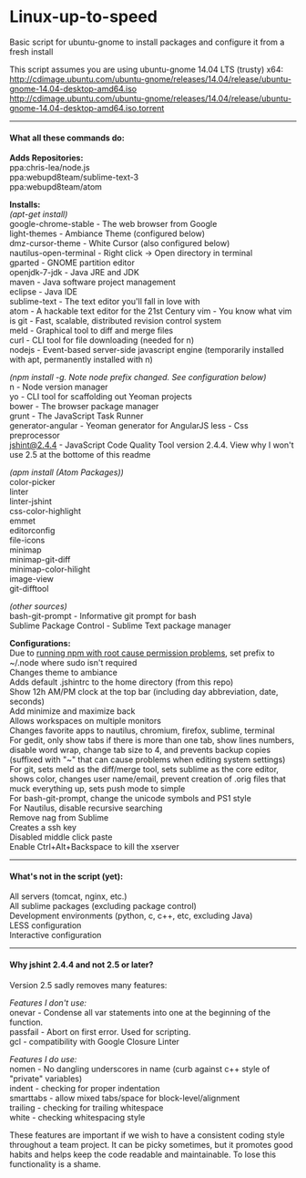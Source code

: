 Linux-up-to-speed
=================

Basic script for ubuntu-gnome to install packages and configure it from a fresh install

This script assumes you are using ubuntu-gnome 14.04 LTS (trusty) x64:  
http://cdimage.ubuntu.com/ubuntu-gnome/releases/14.04/release/ubuntu-gnome-14.04-desktop-amd64.iso  
http://cdimage.ubuntu.com/ubuntu-gnome/releases/14.04/release/ubuntu-gnome-14.04-desktop-amd64.iso.torrent

-------------------------------------------

#### What all these commands do:
**Adds Repositories:**  
ppa:chris-lea/node.js  
ppa:webupd8team/sublime-text-3  
ppa:webupd8team/atom

**Installs:**  
*(apt-get install)*  
google-chrome-stable - The web browser from Google  
light-themes - Ambiance Theme (configured below)  
dmz-cursor-theme - White Cursor (also configured below)  
nautilus-open-terminal - Right click -> Open directory in terminal  
gparted - GNOME partition editor  
openjdk-7-jdk - Java JRE and JDK  
maven - Java software project management  
eclipse - Java IDE  
sublime-text - The text editor you'll fall in love with  
atom - A hackable text editor for the 21st Century
vim - You know what vim is
git - Fast, scalable, distributed revision control system  
meld - Graphical tool to diff and merge files  
curl - CLI tool for file downloading (needed for n)  
nodejs - Event-based server-side javascript engine (temporarily installed with apt, permanently installed with n)

*(npm install -g. Note node prefix changed. See configuration below)*  
n - Node version manager  
yo - CLI tool for scaffolding out Yeoman projects  
bower - The browser package manager  
grunt - The JavaScript Task Runner  
generator-angular - Yeoman generator for AngularJS
less - Css preprocessor  
jshint@2.4.4 - JavaScript Code Quality Tool version 2.4.4. View why I won't use 2.5 at the bottome of this readme

*(apm install (Atom Packages))*  
color-picker  
linter  
linter-jshint  
css-color-highlight  
emmet  
editorconfig  
file-icons  
minimap  
minimap-git-diff  
minimap-color-hilight  
image-view  
git-difftool  

*(other sources)*  
bash-git-prompt - Informative git prompt for bash  
Sublime Package Control - Sublime Text package manager

**Configurations:**  
Due to [running npm with root cause permission problems](http://stackoverflow.com/questions/18212175/npm-yo-keeps-asking-for-sudo-permission), set prefix to ~/.node where sudo isn't required  
Changes theme to ambiance  
Adds default .jshintrc to the home directory (from this repo)  
Show 12h AM/PM clock at the top bar (including day abbreviation, date, seconds)  
Add minimize and maximize back  
Allows workspaces on multiple monitors  
Changes favorite apps to nautilus, chromium, firefox, sublime, terminal  
For gedit, only show tabs if there is more than one tab, show lines numbers, disable word wrap, change tab size to 4, and prevents backup copies (suffixed with "~" that can cause problems when editing system settings)  
For git, sets meld as the diff/merge tool, sets sublime as the core editor, shows color, changes user name/email, prevent creation of .orig files that muck everything up, sets push mode to simple  
For bash-git-prompt, change the unicode symbols and PS1 style  
For Nautilus, disable recursive searching  
Remove nag from Sublime  
Creates a ssh key  
Disabled middle click paste  
Enable Ctrl+Alt+Backspace to kill the xserver  

-------------------------------------------
#### What's not in the script (yet):
All servers (tomcat, nginx, etc.)  
All sublime packages (excluding package control)  
Development environments (python, c, c++, etc, excluding Java)  
LESS configuration  
Interactive configuration  

-------------------------------------------
#### Why jshint 2.4.4 and not 2.5 or later?
Version 2.5 sadly removes many features:  

*Features I don't use:*  
onevar - Condense all var statements into one at the beginning of the function.  
passfail - Abort on first error. Used for scripting.  
gcl - compatibility with Google Closure Linter  

*Features I do use:*  
nomen - No dangling underscores in name (curb against c++ style of "private" variables)  
indent - checking for proper indentation  
smarttabs - allow mixed tabs/space for block-level/alignment  
trailing - checking for trailing whitespace  
white - checking whitespacing style  

These features are important if we wish to have a consistent coding style throughout a team project. It can be picky sometimes, but it promotes good habits and helps keep the code readable and maintainable. To lose this functionality is a shame.
